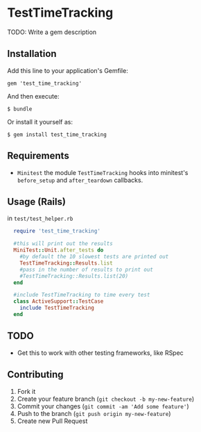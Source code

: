 # TestTimeTracking

TODO: Write a gem description

## Installation

Add this line to your application's Gemfile:

    gem 'test_time_tracking'

And then execute:

    $ bundle

Or install it yourself as:

    $ gem install test_time_tracking

## Requirements

 * `Minitest` the module `TestTimeTracking` hooks into minitest's `before_setup` and `after_teardown` callbacks.

## Usage (Rails)

in `test/test_helper.rb`
```ruby
  require 'test_time_tracking'

  #this will print out the results
  MiniTest::Unit.after_tests do
    #by default the 10 slowest tests are printed out
    TestTimeTracking::Results.list
    #pass in the number of results to print out
    #TestTimeTracking::Results.list(20)
  end

  #include TestTimeTracking to time every test
  class ActiveSupport::TestCase
    include TestTimeTracking
  end
```

## TODO

  * Get this to work with other testing frameworks, like RSpec

## Contributing

1. Fork it
2. Create your feature branch (`git checkout -b my-new-feature`)
3. Commit your changes (`git commit -am 'Add some feature'`)
4. Push to the branch (`git push origin my-new-feature`)
5. Create new Pull Request
